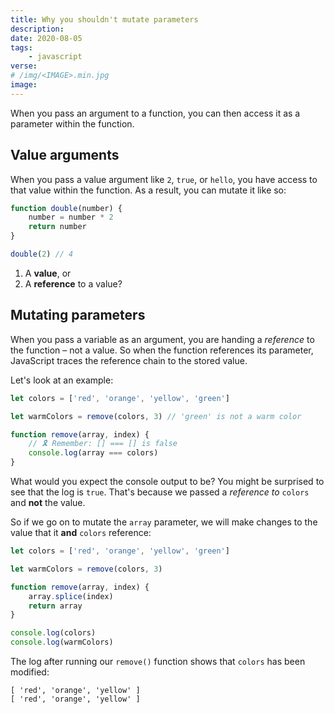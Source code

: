 ```yaml
---
title: Why you shouldn't mutate parameters
description: 
date: 2020-08-05
tags:
    - javascript
verse:
# /img/<IMAGE>.min.jpg
image:
---
```


<!-- https://repl.it/@SeanMcP/why-you-shouldnt-mutate-parameters -->

When you pass an argument to a function, you can then access it as a parameter within the function.

## Value arguments

When you pass a value argument like `2`, `true`, or `hello`, you have access to that value within the function. As a result, you can mutate it like so:

```js
function double(number) {
    number = number * 2
    return number
}

double(2) // 4
```

1. A **value**, or
2. A **reference** to a value?

<!-- ## Values and references

When you declare a variable in JavaScript, you are doing two things: 1) storing a value in memory, and 2) creating a reference to that value. Take the following code:

```js
let name = 'sean'
```

With this expression, I am storing the string `'sean'` in memory, and then creating the variable `name` that references that value. -->

## Mutating parameters

When you pass a variable as an argument, you are handing a _reference_ to the function – not a value. So when the function references its parameter, JavaScript traces the reference chain to the stored value.

Let's look at an example:

```js
let colors = ['red', 'orange', 'yellow', 'green']

let warmColors = remove(colors, 3) // 'green' is not a warm color

function remove(array, index) {
    // 🎗 Remember: [] === [] is false
    console.log(array === colors)
}
```

What would you expect the console output to be? You might be surprised to see that the log is `true`. That's because we passed a _reference to_ `colors` and **not** the value.

So if we go on to mutate the `array` parameter, we will make changes to the value that it **and** `colors` reference:

```js
let colors = ['red', 'orange', 'yellow', 'green']

let warmColors = remove(colors, 3)

function remove(array, index) {
    array.splice(index)
    return array
}

console.log(colors)
console.log(warmColors)
```

The log after running our `remove()` function shows that `colors` has been modified:

```shell
[ 'red', 'orange', 'yellow' ]
[ 'red', 'orange', 'yellow' ]
```
